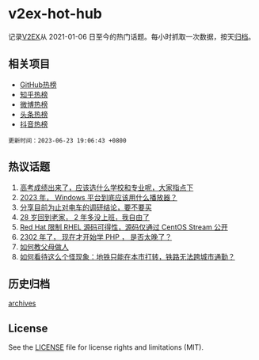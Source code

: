 # v2ex-hot-hub

 记录[V2EX](https://www.v2ex.com/)从 2021-01-06 日至今的热门话题。每小时抓取一次数据，按天[归档](archives)。
 
 ## 相关项目

- [GitHub热榜](https://github.com/lonnyzhang423/github-hot-hub)
- [知乎热榜](https://github.com/lonnyzhang423/zhihu-hot-hub)
- [微博热榜](https://github.com/lonnyzhang423/weibo-hot-hub)
- [头条热榜](https://github.com/lonnyzhang423/toutiao-hot-hub)
- [抖音热榜](https://github.com/lonnyzhang423/douyin-hot-hub)


 `更新时间：2023-06-23 19:06:43 +0800`

## 热议话题

1. [高考成绩出来了，应该选什么学校和专业呢，大家指点下](https://www.v2ex.com/t/950983)
1. [2023 年， Windows 平台到底应该用什么播放器？](https://www.v2ex.com/t/951012)
1. [分享目前为止对电车的调研结论，要不要买](https://www.v2ex.com/t/950916)
1. [28 岁回到老家， 2 年多没上班，我自由了](https://www.v2ex.com/t/950966)
1. [Red Hat 限制 RHEL 源码可得性，源码仅通过 CentOS Stream 公开](https://www.v2ex.com/t/950933)
1. [2302 年了， 现在才开始学 PHP ， 是否太晚了？](https://www.v2ex.com/t/950924)
1. [如何教父母做人](https://www.v2ex.com/t/950940)
1. [如何看待这么个怪现象：地铁只能在本市打转，铁路无法跨城市通勤？](https://www.v2ex.com/t/951021)

## 历史归档

[archives](archives)

## License

See the [LICENSE](LICENSE) file for license rights and limitations (MIT).
